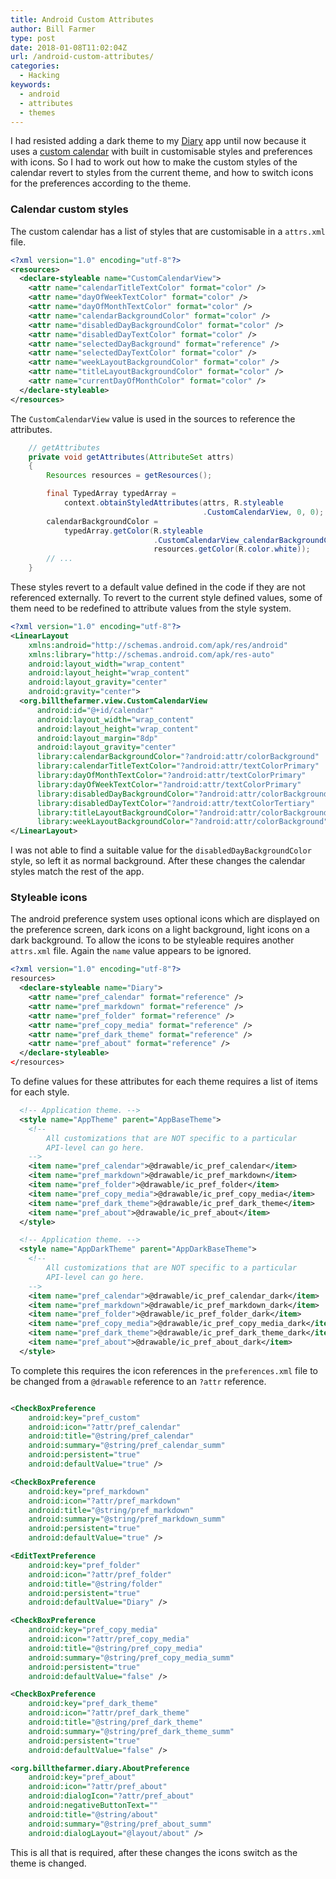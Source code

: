 ```yaml
---
title: Android Custom Attributes
author: Bill Farmer
type: post
date: 2018-01-08T11:02:04Z
url: /android-custom-attributes/
categories:
  - Hacking
keywords:
  - android
  - attributes
  - themes
---
```


I had resisted adding a dark theme to my [Diary][1] app until now
because it uses a [custom calendar][2] with built in customisable
styles and preferences with icons. So I had to work out how to make
the custom styles of the calendar revert to styles from the current
theme, and how to switch icons for the preferences according to the
theme.

### Calendar custom styles

The custom calendar has a list of styles that are customisable in a
`attrs.xml` file.

```xml
<?xml version="1.0" encoding="utf-8"?>
<resources>
  <declare-styleable name="CustomCalendarView">
    <attr name="calendarTitleTextColor" format="color" />
    <attr name="dayOfWeekTextColor" format="color" />
    <attr name="dayOfMonthTextColor" format="color" />
    <attr name="calendarBackgroundColor" format="color" />
    <attr name="disabledDayBackgroundColor" format="color" />
    <attr name="disabledDayTextColor" format="color" />
    <attr name="selectedDayBackground" format="reference" />
    <attr name="selectedDayTextColor" format="color" />
    <attr name="weekLayoutBackgroundColor" format="color" />
    <attr name="titleLayoutBackgroundColor" format="color" />
    <attr name="currentDayOfMonthColor" format="color" />
  </declare-styleable>
</resources>
```

The `CustomCalendarView` value is used in the sources to reference the
attributes.

```java
    // getAttributes
    private void getAttributes(AttributeSet attrs)
    {
        Resources resources = getResources();

        final TypedArray typedArray =
            context.obtainStyledAttributes(attrs, R.styleable
                                           .CustomCalendarView, 0, 0);
        calendarBackgroundColor =
            typedArray.getColor(R.styleable
                                .CustomCalendarView_calendarBackgroundColor,
                                resources.getColor(R.color.white));
        // ...
    }
```

These styles revert to a default value defined in the code if they are
not referenced externally. To revert to the current style defined
values, some of them need to be redefined to attribute values from the
style system.

```xml
<?xml version="1.0" encoding="utf-8"?>
<LinearLayout
    xmlns:android="http://schemas.android.com/apk/res/android"
    xmlns:library="http://schemas.android.com/apk/res-auto"
    android:layout_width="wrap_content"
    android:layout_height="wrap_content"
    android:layout_gravity="center"
    android:gravity="center">
  <org.billthefarmer.view.CustomCalendarView
      android:id="@+id/calendar"
      android:layout_width="wrap_content"
      android:layout_height="wrap_content"
      android:layout_margin="8dp"
      android:layout_gravity="center"
      library:calendarBackgroundColor="?android:attr/colorBackground"
      library:calendarTitleTextColor="?android:attr/textColorPrimary"
      library:dayOfMonthTextColor="?android:attr/textColorPrimary"
      library:dayOfWeekTextColor="?android:attr/textColorPrimary"
      library:disabledDayBackgroundColor="?android:attr/colorBackground"
      library:disabledDayTextColor="?android:attr/textColorTertiary"
      library:titleLayoutBackgroundColor="?android:attr/colorBackground"
      library:weekLayoutBackgroundColor="?android:attr/colorBackground" />
</LinearLayout>
```

I was not able to find a suitable value for the
`disabledDayBackgroundColor` style, so left it as normal
background. After these changes the calendar styles match the rest of
the app.

### Styleable icons

The android preference system uses optional icons which are displayed
on the preference screen, dark icons on a light background, light
icons on a dark background. To allow the icons to be styleable requires
another `attrs.xml` file. Again the `name` value appears to be ignored.

```xml
<?xml version="1.0" encoding="utf-8"?>
resources>
  <declare-styleable name="Diary">
    <attr name="pref_calendar" format="reference" />
    <attr name="pref_markdown" format="reference" />
    <attr name="pref_folder" format="reference" />
    <attr name="pref_copy_media" format="reference" />
    <attr name="pref_dark_theme" format="reference" />
    <attr name="pref_about" format="reference" />
  </declare-styleable>
</resources>
```

To define values for these attributes for each theme requires a list of items for each style.

```xml
  <!-- Application theme. -->
  <style name="AppTheme" parent="AppBaseTheme">
    <!--
        All customizations that are NOT specific to a particular
        API-level can go here.
    -->
    <item name="pref_calendar">@drawable/ic_pref_calendar</item>
    <item name="pref_markdown">@drawable/ic_pref_markdown</item>
    <item name="pref_folder">@drawable/ic_pref_folder</item>
    <item name="pref_copy_media">@drawable/ic_pref_copy_media</item>
    <item name="pref_dark_theme">@drawable/ic_pref_dark_theme</item>
    <item name="pref_about">@drawable/ic_pref_about</item>
  </style>

  <!-- Application theme. -->
  <style name="AppDarkTheme" parent="AppDarkBaseTheme">
    <!--
        All customizations that are NOT specific to a particular
        API-level can go here.
    -->
    <item name="pref_calendar">@drawable/ic_pref_calendar_dark</item>
    <item name="pref_markdown">@drawable/ic_pref_markdown_dark</item>
    <item name="pref_folder">@drawable/ic_pref_folder_dark</item>
    <item name="pref_copy_media">@drawable/ic_pref_copy_media_dark</item>
    <item name="pref_dark_theme">@drawable/ic_pref_dark_theme_dark</item>
    <item name="pref_about">@drawable/ic_pref_about_dark</item>
  </style>
```

To complete this requires the icon references in the `preferences.xml`
file to be changed from a `@drawable` reference to an `?attr` reference.

```xml

<CheckBoxPreference
	android:key="pref_custom"
	android:icon="?attr/pref_calendar"
	android:title="@string/pref_calendar"
	android:summary="@string/pref_calendar_summ"
	android:persistent="true"
	android:defaultValue="true" />

<CheckBoxPreference
	android:key="pref_markdown"
	android:icon="?attr/pref_markdown"
	android:title="@string/pref_markdown"
	android:summary="@string/pref_markdown_summ"
	android:persistent="true"
	android:defaultValue="true" />

<EditTextPreference
    android:key="pref_folder"
	android:icon="?attr/pref_folder"
	android:title="@string/folder"
	android:persistent="true"
	android:defaultValue="Diary" />

<CheckBoxPreference
	android:key="pref_copy_media"
	android:icon="?attr/pref_copy_media"
	android:title="@string/pref_copy_media"
	android:summary="@string/pref_copy_media_summ"
	android:persistent="true"
	android:defaultValue="false" />

<CheckBoxPreference
	android:key="pref_dark_theme"
	android:icon="?attr/pref_dark_theme"
	android:title="@string/pref_dark_theme"
	android:summary="@string/pref_dark_theme_summ"
	android:persistent="true"
	android:defaultValue="false" />

<org.billthefarmer.diary.AboutPreference
	android:key="pref_about"
	android:icon="?attr/pref_about"
	android:dialogIcon="?attr/pref_about"
	android:negativeButtonText=""
	android:title="@string/about"
	android:summary="@string/pref_about_summ"
	android:dialogLayout="@layout/about" />
```

This is all that is required, after these changes the icons switch as
the theme is changed.

[1]: https://github.com/billthefarmer/diary
[2]: https://github.com/billthefarmer/CustomCalendarView

